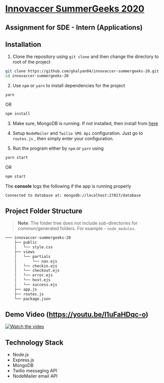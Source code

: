# [Innovaccer SummerGeeks 2020](https://github.com/gkalyan04/innovaccer-summergeeks-20)

## Assignment for SDE - Intern (Applications)

## Installation

1. Clone the repository using `git clone` and then change the directory to root of the project
```bash
git clone https://github.com/gkalyan04/innovaccer-summergeeks-20.git
cd innovaccer-summergeeks-20
```

2. Use `npm` or `yarn` to install dependencies for the project
```bash
yarn
```
OR
```bash
npm install
```

3. Make sure, MongoDB is running. If not installed, then install from [here](https://docs.mongodb.com/manual/installation/)

4. Setup `NodeMailer` and `Twilio SMS Api` configuration. Just go to `routes.js` , then simply enter your configuration.

5. Run the program either by `npm` or `yarn` using
```bash
yarn start
```
OR
```bash
npm start
```
The **console** logs the following if the app is running properly
```bash
Connected to database at: mongodb://localhost:27017/database
```

## Project Folder Structure

> **Note**: The folder tree does not include sub-directories for common/generated folders. For example - `node_modules`.

```bash
─── innovaccer-summergeeks-20
    ├── public
    │   └── style.css
    ├── views
    │   └── partials
    │       └── nav.ejs
    │   └── checkin.ejs
    │   └── checkout.ejs
    │   └── error.ejs
    │   └── host.ejs
    │   └── success.ejs
    ├── app.js
    ├── routes.js
    └── package.json
```

## Demo Video (https://youtu.be/l1uFaHDqc-o)
[![Watch the video](https://i.ibb.co/tCbQfJN/Screenshot-from-2019-11-22-19-48-43.png)](https://youtu.be/l1uFaHDqc-o)

## Technology Stack

 - Node.js
 - Express.js
 - MongoDB
 - Twilio messaging API
 - NodeMailer email API

